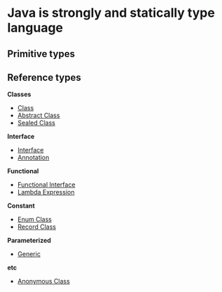 # Java is strongly and statically type language

## Primitive types

## Reference types

**Classes**
- [Class](classes.md#class-top-level-class)
- [Abstract Class](classes.md#abstract-class)
- [Sealed Class](sealed_classes.md) 

**Interface**
- [Interface](classes.md#interface)
- [Annotation](annotations.md)

**Functional**
- [Functional Interface](classes.md#functional-interface)
- [Lambda Expression](../functional/lambda_expression.md)

**Constant**
- [Enum Class](enums.md)
- [Record Class](records.md)

**Parameterized**
- [Generic](generics.md)

**etc**
- [Anonymous Class](classes.md#anonymous-class)